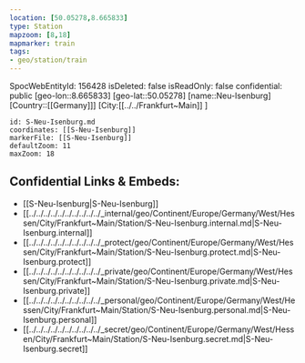 ```yaml
---
location: [50.05278,8.665833]
type: Station 
mapzoom: [8,18] 
mapmarker: train 
tags:
- geo/station/train
---
```

SpocWebEntityId: 156428
isDeleted: false
isReadOnly: false
confidential: public
[geo-lon::8.665833]
[geo-lat::50.05278]
[name::Neu-Isenburg]
[Country::[[Germany]]]
[City:[[../../Frankfurt~Main]] ]


```leaflet
id: S-Neu-Isenburg.md
coordinates: [[S-Neu-Isenburg]]
markerFile: [[S-Neu-Isenburg]]
defaultZoom: 11 
maxZoom: 18
```


## Confidential Links & Embeds: 
- [[S-Neu-Isenburg|S-Neu-Isenburg]] 
- [[../../../../../../../../../../_internal/geo/Continent/Europe/Germany/West/Hessen/City/Frankfurt~Main/Station/S-Neu-Isenburg.internal.md|S-Neu-Isenburg.internal]] 
- [[../../../../../../../../../../_protect/geo/Continent/Europe/Germany/West/Hessen/City/Frankfurt~Main/Station/S-Neu-Isenburg.protect.md|S-Neu-Isenburg.protect]] 
- [[../../../../../../../../../../_private/geo/Continent/Europe/Germany/West/Hessen/City/Frankfurt~Main/Station/S-Neu-Isenburg.private.md|S-Neu-Isenburg.private]] 
- [[../../../../../../../../../../_personal/geo/Continent/Europe/Germany/West/Hessen/City/Frankfurt~Main/Station/S-Neu-Isenburg.personal.md|S-Neu-Isenburg.personal]] 
- [[../../../../../../../../../../_secret/geo/Continent/Europe/Germany/West/Hessen/City/Frankfurt~Main/Station/S-Neu-Isenburg.secret.md|S-Neu-Isenburg.secret]] 
